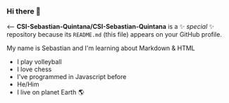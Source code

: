 ### Hi there 👋

<--
**CSI-Sebastian-Quintana/CSI-Sebastian-Quintana** is a ✨ _special_ ✨ repository because its `README.md` (this file) appears on your GitHub profile.

My name is Sebastian and I'm learning about Markdown & HTML

- I play volleyball
- I love chess
- I've programmed in Javascript before
- He/Him
- I live on planet Earth 🌎
